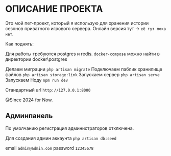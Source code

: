 # ОПИСАНИЕ ПРОЕКТА

Это мой пет-проект, который я использую для хранения истории сезонов приватного игрового сервера. Онлайн версия тут -> `её тут пока нет`.


Как поднять:

Для работы требуются postgres и redis. 
`docker-compose` можно найти в директории docker\postgres

Делаем миграции `php artisan migrate`
Подключаем паблик хранилище файлов `php artisan storage:link`
Запускаем сервер `php artisan serve`
Запускаем Ноду `npm run dev`

Стандартный url `http://127.0.0.1:8000`


@Since 2024 for Now.

## Админпанель
По умолчанию регистрация администраторов отключена.

Для создания админ аккаунта `php artisan db:seed`

email `admin@admin.com`
password `12345678`

